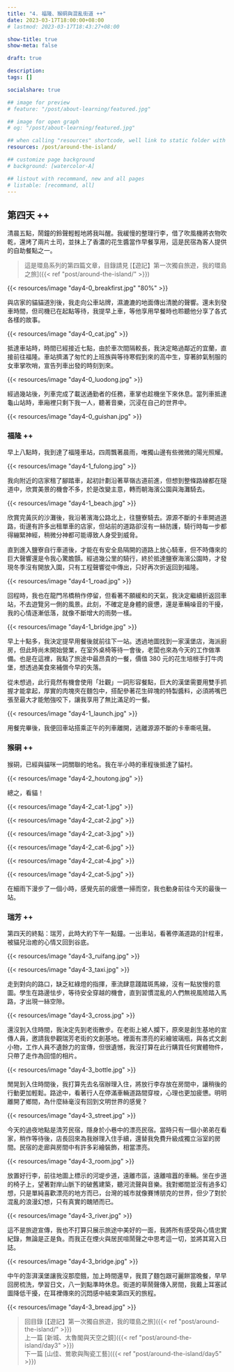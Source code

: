 ```yaml
---
title: "4. 福隆、猴硐與混亂街道 ++"
date: 2023-03-17T18:00:00+08:00
# lastmod: 2023-03-17T18:43:27+08:00

show-title: true
show-meta: false

draft: true

description:
tags: []

socialshare: true

## image for preview
# feature: "/post/about-learning/featured.jpg"

## image for open graph
# og: "/post/about-learning/featured.jpg"

## when calling "resources" shortcode, well link to static folder with this path 
resources: /post/around-the-island/

## customize page background
# background: [watercolor-A] 

## listout with recommand, new and all pages
# listable: [recommand, all]
---
```


<!-- 19 -->

<!-- &nbsp; -->

<!-- [text]({ ref "relpath" })。 -->

## 第四天 ++

清晨五點，鬧鐘的鈴聲輕輕地將我叫醒。我緩慢的整理行李，借了吹風機將衣物吹乾，還烤了兩片土司，並抹上了香濃的花生醬當作早餐享用，這是民宿為客人提供的自助餐點之一。

<!--more-->

> 這是環島系列的第四篇文章，目錄請見 [【遊記】第一次獨自旅遊，我的環島之旅]({{< ref "post/around-the-island/" >}})

{{< resources/image "day4-0_breakfirst.jpg" "80%"  >}}

與店家的貓貓道別後，我走向公車站牌，濕漉漉的地面傳出清脆的聲響。還未到發車時間，但司機已在起點等待，我提早上車，等他享用早餐時也聆聽他分享了各式各樣的故事。

{{< resources/image "day4-0_cat.jpg"  >}}

抵達車站時，時間已經接近七點，由於車次間隔較長，我決定略過鄰近的宜蘭，直接前往福隆。車站擠滿了匆忙的上班族與等待寒假到來的高中生，穿著帥氣制服的女車掌吹哨，宣告列車出發的時刻到來。

{{< resources/image "day4-0_luodong.jpg"  >}}

經過幾站後，列車完成了載送通勤者的任務，車掌也趁機坐下來休息。當列車抵達龜山站時，車廂裡只剩下我一人，聽著音樂，沉浸在自己的世界中。

{{< resources/image "day4-0_guishan.jpg"  >}}

### 福隆 ++

早上八點時，我到達了福隆車站，四周飄著晨雨，唯獨山邊有些微微的陽光照耀。

{{< resources/image "day4-1_fulong.jpg"  >}}

我向附近的店家租了腳踏車，起初計劃沿著草嶺古道前進，但想到整條路線都在隧道中，欣賞美景的機會不多，於是改變主意，轉而朝海濱公園與海灘騎去。

{{< resources/image "day4-1_beach.jpg"  >}}

欣賞完黃灰的沙灘後，我沿著濱海公路北上，往鹽寮騎去。源源不斷的卡車開過道路，街邊有許多出租單車的店家，但站前的道路卻沒有一絲防護，騎行時每一步都得繃緊神經，稍微分神都可能導致人身受到威脅。

直到進入鹽寮自行車道後，才能在有安全島隔開的道路上放心騎車，但不時傳來的巨大聲響還是令我心驚膽顫。經過幾公里的騎行，終於抵達鹽寮海濱公園時，才發現冬季沒有開放入園，只有工程聲響從中傳出，只好再次折返回到福隆。

{{< resources/image "day4-1_road.jpg"  >}}

回程時，我也在龍門吊橋稍作停留，但看著不願緩和的天氣，我決定繼續折返回車站，不去遊覽另一側的風景。此刻，不確定是身體的疲憊，還是車輛噪音的干擾，我的心情逐漸低落，就像不斷增大的雨勢一樣。

{{< resources/image "day4-1_bridge.jpg"  >}}

早上十點多，我決定提早用餐後就前往下一站。透過地圖找到一家漢堡店，海派廚房，但此時尚未開始營業，在室外桌椅等待一會後，老闆也來為今天的工作做準備。也是在這裡，我點了旅途中最昂貴的一餐，價值 380 元的花生培根手打牛肉堡，想透過美食來補償今早的失落。

從未想過，此行竟然有機會使用「壯觀」一詞形容餐點，巨大的漢堡需要用雙手抓握才能拿起，厚實的肉塊夾在麵包中，搭配參著花生碎塊的特製醬料，必須將嘴巴張至最大才能勉強咬下，讓我享用了無比滿足的一餐。

{{< resources/image "day4-1_launch.jpg"  >}}

用餐完畢後，我便回車站搭乘正午的列車離開，逃離源源不斷的卡車嘶吼聲。

### 猴硐 ++

猴硐，已經與貓咪一詞關聯的地名。我在半小時的車程後抵達了貓村。

{{< resources/image "day4-2_houtong.jpg"  >}}

總之，看貓！

{{< resources/image "day4-2_cat-1.jpg"  >}}

{{< resources/image "day4-2_cat-2.jpg"  >}}

{{< resources/image "day4-2_cat-3.jpg"  >}}

{{< resources/image "day4-2_cat-6.jpg"  >}}

{{< resources/image "day4-2_cat-4.jpg"  >}}

{{< resources/image "day4-2_cat-5.jpg"  >}}

在細雨下漫步了一個小時，感覺先前的疲憊一掃而空，我也動身前往今天的最後一站。

### 瑞芳 ++

第四天的終點：瑞芳，此時大約下午一點鐘。一出車站，看著停滿道路的計程車，被貓兒治癒的心情又回到谷底。

{{< resources/image "day4-3_ruifang.jpg"  >}}

{{< resources/image "day4-3_taxi.jpg"  >}}

走到對向的路口，缺乏紅綠燈的指揮，車流肆意踐踏斑馬線，沒有一點放慢的意圖。學生在路邊怯步，等待安全穿越的機會，直到習慣混亂的人們無視風險踏入馬路，才出現一絲空隙。

{{< resources/image "day4-3_cross.jpg"  >}}

還沒到入住時間，我決定先到老街散步。在老街上被人攔下，原來是創生基地的宣傳人員，邀請我參觀瑞芳老街的文創基地。裡面有漂亮的彩繪玻璃瓶，與各式文創小物，工作人員不遺餘力的宣傳，但很遺憾，我沒打算在此行購買任何實體物件，只帶了走作為回憶的相片。

{{< resources/image "day4-3_bottle.jpg"  >}}

閒晃到入住時間後，我打算先去名宿辦理入住，將放行李存放在房間中，讓稍後的行動更加輕鬆。路途中，看著行人在停滿車輛道路間穿梭，心理也更加疲憊。明明離開了鄉間，為什麼絲毫沒有回到文明世界的感覺？

{{< resources/image "day4-3_street.jpg"  >}}

今天的過夜地點是清芳民宿，隱身於小巷中的漂亮民宿。當時只有一個小弟弟在看家，稍作等待後，店長回來為我辦理入住手續，還替我免費升級成獨立浴室的房間。民宿的走廊與房間中有許多彩繪裝飾，相當漂亮。

{{< resources/image "day4-3_room.jpg"  >}}

放置好行李，前往地圖上標示的河堤步道，遠離市區，遠離喧囂的車輛。坐在步道的椅子上，望著對岸山脈下的破舊建築，聽河流聲與音樂。我對鄉間並沒有過多幻想，只是單純喜歡漂亮的地方而已，台灣的城市就像賽博朋克的世界，但少了對於混亂的浪漫幻想，只有真實的醜陋而已。

{{< resources/image "day4-3_river.jpg"  >}}

這不是旅遊宣傳，我也不打算只展示旅途中美好的一面，我將所有感受與心情忠實紀錄，無論是正是負。而我正在煙火與居民喧鬧聲之中思考這一切，並將其寫入日誌。

{{< resources/image "day4-3_bridge.jpg"  >}}

中午的澎湃漢堡讓我沒那麼餓，加上時間還早，我買了麵包跟可麗餅當晚餐，早早回房梳洗，學習日文，八一到點準時休息。街道的草鬧聲傳入房間，我戴上耳塞試圖降低干擾，在耳裡傳來的沉悶感中結束第四天的旅程。

{{< resources/image "day4-3_bread.jpg"  >}}

> 回目錄 [【遊記】第一次獨自旅遊，我的環島之旅]({{< ref "post/around-the-island/" >}})  
> 上一篇 [新城、太魯閣與天空之鏡]({{< ref "post/around-the-island/day3" >}})  
> 下一篇 [山佳、鶯歌與陶瓷工藝]({{< ref "post/around-the-island/day5" >}})  